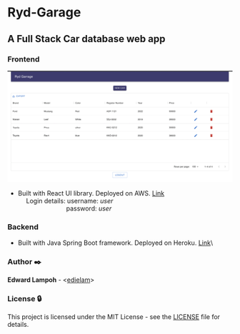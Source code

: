 # Ryd-Garage
## A Full Stack Car database web app
   ### Frontend 
  ![Database](https://raw.githubusercontent.com/edielam/jeflix/production/imgs/rydgarage.png)
  - Built with React UI library. Deployed on AWS. [Link](https://client.d1yzt3iyjxwr9.amplifyapp.com/)\
    &emsp; Login details: username: _user_\
     &emsp;  &emsp;  &emsp;  &emsp;  &emsp;  &emsp; password: _user_


   ### Backend 
  - Built with Java Spring Boot framework. Deployed on Heroku. [Link](https://ryd-backend.herokuapp.com/)\
  
   ### Author :black_nib:

   **Edward Lampoh** - <[edielam](https://github.com/edielam)>

   ### License :lock:

   This project is licensed under the MIT License - see the [LICENSE](./LICENSE) file for details.
